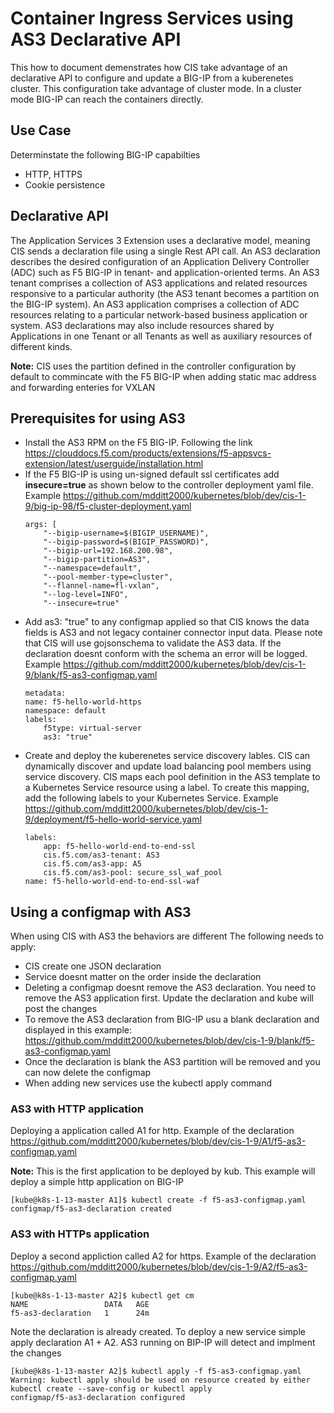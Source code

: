 # Container Ingress Services using AS3 Declarative API
This how to document demenstrates how CIS take advantage of an declarative API to configure and update a BIG-IP from a kuberenetes cluster. This configuration take advantage of cluster mode. In a cluster mode BIG-IP can reach the containers directly. 

## Use Case
Determinstate the following BIG-IP capabilties 

* HTTP, HTTPS
* Cookie persistence

## Declarative API
The Application Services 3 Extension uses a declarative model, meaning CIS sends a declaration file using a single Rest API call. An AS3 declaration describes the desired configuration of an Application Delivery Controller (ADC) such as F5 BIG-IP in tenant- and application-oriented terms. An AS3 tenant comprises a collection of AS3 applications and related resources responsive to a particular authority (the AS3 tenant becomes a partition on the BIG-IP system). An AS3 application comprises a collection of ADC resources relating to a particular network-based business application or system. AS3 declarations may also include resources shared by Applications in one Tenant or all Tenants as well as auxiliary resources of different kinds.

**Note:** CIS uses the partition defined in the controller configuration by default to commincate with the F5 BIG-IP when adding static mac address and forwarding enteries for VXLAN

## Prerequisites for using AS3

* Install the AS3 RPM on the F5 BIG-IP. Following the link https://clouddocs.f5.com/products/extensions/f5-appsvcs-extension/latest/userguide/installation.html
* If the F5 BIG-IP is using un-signed default ssl certificates add **insecure=true** as shown below to the controller deployment yaml file. Example https://github.com/mdditt2000/kubernetes/blob/dev/cis-1-9/big-ip-98/f5-cluster-deployment.yaml
    ```
    args: [
        "--bigip-username=$(BIGIP_USERNAME)",
        "--bigip-password=$(BIGIP_PASSWORD)",
        "--bigip-url=192.168.200.98",
        "--bigip-partition=AS3",
        "--namespace=default",
        "--pool-member-type=cluster",
        "--flannel-name=fl-vxlan",
        "--log-level=INFO",
        "--insecure=true"
    ```
* Add as3: "true" to any configmap applied so that CIS knows the data fields is AS3 and not legacy container connector input data. Please note that CIS will use gojsonschema to validate the AS3 data. If the declaration doesnt conform with the schema an error will be logged. Example https://github.com/mdditt2000/kubernetes/blob/dev/cis-1-9/blank/f5-as3-configmap.yaml
    ```
    metadata:
    name: f5-hello-world-https
    namespace: default
    labels:
        f5type: virtual-server
        as3: "true"
    ```
* Create and deploy the kuberenetes service discovery lables. CIS can dynamically discover and update load balancing pool members using service discovery. CIS maps each pool definition in the AS3 template to a Kubernetes Service resource using a label. To create this mapping, add the following labels to your Kubernetes Service. Example https://github.com/mdditt2000/kubernetes/blob/dev/cis-1-9/deployment/f5-hello-world-service.yaml
    ```
    labels:
        app: f5-hello-world-end-to-end-ssl
        cis.f5.com/as3-tenant: AS3
        cis.f5.com/as3-app: A5
        cis.f5.com/as3-pool: secure_ssl_waf_pool
    name: f5-hello-world-end-to-end-ssl-waf
    ```
## Using a configmap with AS3
When using CIS with AS3 the behaviors are different The following needs to apply:

* CIS create one JSON declaration 
* Service doesnt matter on the order inside the declaration 
* Deleting a configmap doesnt remove the AS3 declaration. You need to remove the AS3 application first. Update the declaration and kube will post the changes
* To remove the AS3 declaration from BIG-IP usu a blank declaration and displayed in this example: https://github.com/mdditt2000/kubernetes/blob/dev/cis-1-9/blank/f5-as3-configmap.yaml
* Once the declaration is blank the AS3 partition will be removed and you can now delete the configmap
* When adding new services use the kubectl apply command

### AS3 with HTTP application
Deploying a application called A1 for http. Example of the declaration https://github.com/mdditt2000/kubernetes/blob/dev/cis-1-9/A1/f5-as3-configmap.yaml

**Note:** This is the first application to be deployed by kub. This example will deploy a simple http application on BIG-IP
```
[kube@k8s-1-13-master A1]$ kubectl create -f f5-as3-configmap.yaml
configmap/f5-as3-declaration created
```
### AS3 with HTTPs application
Deploy a second appliction called A2 for https. Example of the declaration https://github.com/mdditt2000/kubernetes/blob/dev/cis-1-9/A2/f5-as3-configmap.yaml
```
[kube@k8s-1-13-master A2]$ kubectl get cm
NAME                 DATA   AGE
f5-as3-declaration   1      24m
```
Note the declaration is already created. To deploy a new service simple apply declaration A1 + A2. AS3 running on BIP-IP will detect and implment the changes
```
[kube@k8s-1-13-master A2]$ kubectl apply -f f5-as3-configmap.yaml
Warning: kubectl apply should be used on resource created by either kubectl create --save-config or kubectl apply
configmap/f5-as3-declaration configured
```